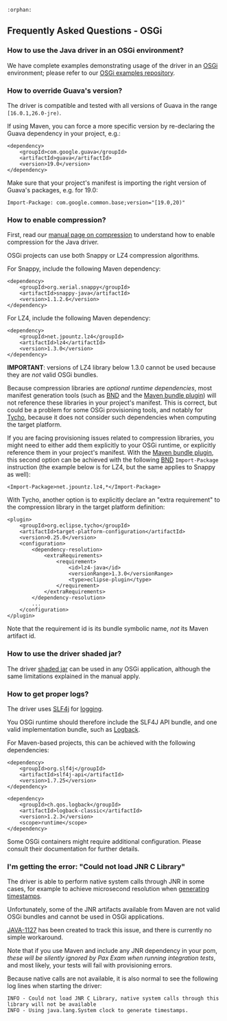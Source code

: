 ```{eval-rst}
:orphan:
```
## Frequently Asked Questions - OSGi

### How to use the Java driver in an OSGi environment?

We have complete examples demonstrating usage of the driver in an [OSGi]
environment; please refer to our [OSGi examples repository].


### How to override Guava's version?

The driver is compatible and tested with all versions of Guava in the range
`[16.0.1,26.0-jre)`.

If using Maven, you can force a more specific version by re-declaring
the Guava dependency in your project, e.g.:

    <dependency>
        <groupId>com.google.guava</groupId>
        <artifactId>guava</artifactId>
        <version>19.0</version>
    </dependency>

Make sure that your project's manifest is importing the right version
of Guava's packages, e.g. for 19.0:

    Import-Package: com.google.common.base;version="[19.0,20)"


### How to enable compression?

First, read our [manual page on compression](../../manual/compression/)
to understand how to enable compression for the Java driver.
            
OSGi projects can use both Snappy or LZ4 compression algorithms. 

For Snappy, include the following Maven dependency:

    <dependency>
        <groupId>org.xerial.snappy</groupId>
        <artifactId>snappy-java</artifactId>
        <version>1.1.2.6</version>
    </dependency>

For LZ4, include the following Maven dependency:

    <dependency>
        <groupId>net.jpountz.lz4</groupId>
        <artifactId>lz4</artifactId>
        <version>1.3.0</version>
    </dependency>

**IMPORTANT**: versions of LZ4 library below 1.3.0 cannot be used
because they are _not_ valid OSGi bundles.

Because compression libraries are _optional runtime dependencies_, 
most manifest generation tools (such as [BND] and the [Maven bundle plugin]) 
will not reference these libraries in your project's manifest.
This is correct, but could be a problem for some OSGi provisioning tools,
and notably for [Tycho], because it does not consider such
dependencies when computing the target platform.

If you are facing provisioning issues related to compression libraries,
you might need to either add them explicitly to your OSGi runtime,
or explicitly reference them in your project's manifest.
With the [Maven bundle plugin], this second option can be achieved with the following 
[BND] `Import-Package` instruction (the example below is for
LZ4, but the same applies to Snappy as well):

    <Import-Package>net.jpountz.lz4,*</Import-Package>

With Tycho, another option is to explicitly declare an "extra requirement"
to the compression library in the target platform definition:

    <plugin>
        <groupId>org.eclipse.tycho</groupId>
        <artifactId>target-platform-configuration</artifactId>
        <version>0.25.0</version>
        <configuration>
            <dependency-resolution>
                <extraRequirements>
                    <requirement>
                        <id>lz4-java</id>
                        <versionRange>1.3.0</versionRange>
                        <type>eclipse-plugin</type>
                    </requirement>
                </extraRequirements>
            </dependency-resolution>
            ...
        </configuration>
    </plugin>
    
Note that the requirement id is its bundle symbolic name,
_not_ its Maven artifact id.

    
### How to use the driver shaded jar?

The driver [shaded jar](../../manual/shaded_jar/) can be used 
in any OSGi application, although the same limitations explained in
the manual apply.


### How to get proper logs?

The driver uses [SLF4j] for [logging](../../manual/logging/).

You OSGi runtime should therefore include the SLF4J API bundle, and
one valid implementation bundle, such as [Logback].

For Maven-based projects, this can be achieved with the following 
dependencies:

    <dependency>
        <groupId>org.slf4j</groupId>
        <artifactId>slf4j-api</artifactId>
        <version>1.7.25</version>
    </dependency>

    <dependency>
        <groupId>ch.qos.logback</groupId>
        <artifactId>logback-classic</artifactId>
        <version>1.2.3</version>
        <scope>runtime</scope>
    </dependency>

Some OSGi containers might require additional configuration.
Please consult their documentation for further details.
                

### I'm getting the error: "Could not load JNR C Library"

The driver is able to perform native system calls through JNR in some cases,
for example to achieve microsecond resolution when 
[generating timestamps](../../manual/query_timestamps/).

Unfortunately, some of the JNR artifacts available from Maven 
are not valid OSGi bundles and cannot be used in OSGi applications.

[JAVA-1127] has been created to track this issue, and there
is currently no simple workaround.

Note that if you use Maven and include any JNR dependency
in your pom, _these will be silently ignored by Pax Exam when
running integration tests_, and most likely, your tests will
fail with provisioning errors.

Because native calls are not available, 
it is also normal to see the following log lines when starting the driver:

    INFO - Could not load JNR C Library, native system calls through this library will not be available
    INFO - Using java.lang.System clock to generate timestamps.


[OSGi]:https://www.osgi.org
[Felix]:https://cwiki.apache.org/confluence/display/FELIX/Index
[JAVA-1127]:https://datastax-oss.atlassian.net/browse/JAVA-1127
[BND]:http://bnd.bndtools.org/
[Maven bundle plugin]:https://cwiki.apache.org/confluence/display/FELIX/Apache+Felix+Maven+Bundle+Plugin+%28BND%29
[OSGi examples repository]:https://github.com/datastax/java-driver-examples-osgi
[without metrics]:https://docs.datastax.com/en/drivers/java/3.11/com/datastax/driver/core/Cluster.Builder.html#withoutMetrics--
[SLF4J]:http://www.slf4j.org/
[Logback]:http://logback.qos.ch/
[Tycho]:https://eclipse.org/tycho/
